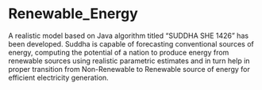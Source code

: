 # Renewable_Energy
A realistic model based on Java algorithm titled “SUDDHA SHE 1426” has been developed. Suddha is capable of forecasting conventional sources of energy, computing the potential of a nation to produce energy from renewable sources using realistic parametric estimates and in turn help in proper transition from Non-Renewable to Renewable source of energy for efficient electricity generation. 
